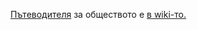 [Пътеводителя](https://github.com/obshtestvo/info/wiki/%D0%9F%D1%8A%D1%82%D0%B5%D0%B2%D0%BE%D0%B4%D0%B8%D1%82%D0%B5%D0%BB-%28FAQ%29) за обществото е [в wiki-то.](https://github.com/obshtestvo/info/wiki/%D0%9F%D1%8A%D1%82%D0%B5%D0%B2%D0%BE%D0%B4%D0%B8%D1%82%D0%B5%D0%BB-%28FAQ%29)